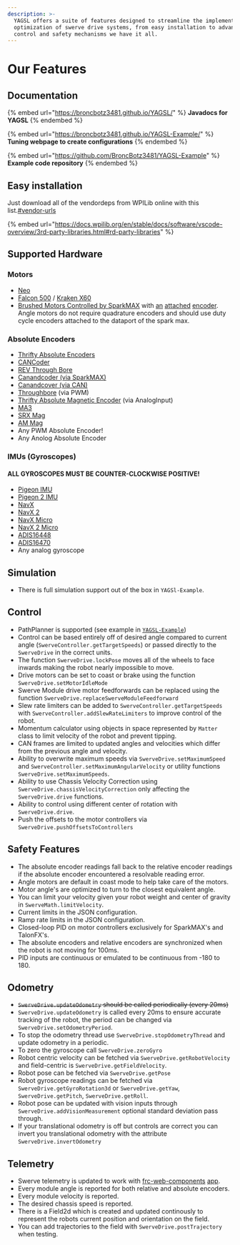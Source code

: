 ```yaml
---
description: >-
  YAGSL offers a suite of features designed to streamline the implementation and
  optimization of swerve drive systems, from easy installation to advanced
  control and safety mechanisms we have it all.
---
```


# Our Features

## Documentation

{% embed url="https://broncbotz3481.github.io/YAGSL/" %}
**Javadocs for YAGSL**
{% endembed %}

{% embed url="https://broncbotz3481.github.io/YAGSL-Example/" %}
**Tuning webpage to create configurations**
{% endembed %}

{% embed url="https://github.com/BroncBotz3481/YAGSL-Example" %}
**Example code repository**
{% endembed %}

## Easy installation

Just download all of the vendordeps from WPILib online with this list.[#vendor-urls](../../configuring-yagsl/dependency-installation.md#vendor-urls "mention")

{% embed url="https://docs.wpilib.org/en/stable/docs/software/vscode-overview/3rd-party-libraries.html#rd-party-libraries" %}

## Supported Hardware

### Motors

* [Neo](https://www.revrobotics.com/rev-21-1650/)
* [Falcon 500](https://store.ctr-electronics.com/falcon-500-powered-by-talon-fx/) / [Kraken X60](https://wcproducts.com/products/kraken)
* [Brushed Motors Controlled by SparkMAX](https://www.andymark.com/products/rs775-5-motor-with-encoder-for-pg71-pg188-gearbox) with [an](https://www.mouser.com/ProductDetail/Grayhill/63R256) [attached](https://store.ctr-electronics.com/srx-mag-encoder/) [encoder](https://www.revrobotics.com/rev-11-1271/). Angle motors do not require quadrature encoders and should use duty cycle encoders attached to the dataport of the spark max.

### Absolute Encoders

* [Thrifty Absolute Encoders](https://www.thethriftybot.com/bearings/Thrifty-Absolute-Magnetic-Encoder-p421607500)
* [CANCoder](https://store.ctr-electronics.com/cancoder/)
* [REV Through Bore](https://www.revrobotics.com/rev-11-1271/)
* [Canandcoder (via SparkMAX)](https://docs.reduxrobotics.com/canandcoder/spark-max#using-the-pwm-output-with-spark-max)
* [Canandcover (via CAN)](https://docs.reduxrobotics.com/canandcoder/getting-started)
* [Throughbore](https://www.revrobotics.com/rev-11-1271/) (via PWM)
* [Thrifty Absolute Magnetic Encoder](https://www.thethriftybot.com/products/thrifty-absolute-magnetic-encoder) (via AnalogInput)
* [MA3](https://www.andymark.com/products/ma3-absolute-encoder-with-cable)
* [SRX Mag](https://store.ctr-electronics.com/srx-mag-encoder/)
* [AM Mag](https://www.andymark.com/products/am-mag-encoder)
* Any PWM Absolute Encoder!
* Any Anolog Absolute Encoder

### IMUs (Gyroscopes)

#### **ALL GYROSCOPES MUST BE COUNTER-CLOCKWISE POSITIVE!**

* [Pigeon IMU](https://store.ctr-electronics.com/pigeon-2/)
* [Pigeon 2 IMU](https://store.ctr-electronics.com/pigeon-2/)
* [NavX](https://www.studica.com/nav2-mxp-robotics-navigation-sensor)
* [NavX 2](https://www.studica.com/nav2-mxp-robotics-navigation-sensor)
* [NavX Micro](https://www.studica.com/navx-2-micro-9-axis-inertialmagnetic-sensor)
* [NavX 2 Micro](https://www.studica.com/navx-2-micro-9-axis-inertialmagnetic-sensor)
* [ADIS16448](https://wiki.analog.com/first/adis16448\_imu\_frc)
* [ADIS16470](https://wiki.analog.com/first/adis16470\_imu\_frc)
* Any analog gyroscope

## Simulation

* There is full simulation support out of the box in `YAGSl-Example`.

## Control

* PathPlanner is supported (see example in [`YAGSL-Example`](https://github.com/BroncBotz3481/YAGSL-Example))
* Control can be based entirely off of desired angle compared to current angle (`SwerveController.getTargetSpeeds`) or passed directly to the `SwerveDrive` in the correct units.
* The function `SwerveDrive.lockPose` moves all of the wheels to face inwards making the robot nearly impossible to move.
* Drive motors can be set to coast or brake using the function `SwerveDrive.setMotorIdleMode`
* Swerve Module drive motor feedforwards can be replaced using the function `SwerveDrive.replaceSwerveModuleFeedforward`
* Slew rate limiters can be added to `SwerveController.getTargetSpeeds` with `SwerveController.addSlewRateLimiters` to improve control of the robot.
* Momentum calculator using objects in space represented by `Matter` class to limit velocity of the robot and prevent tipping.
* CAN frames are limited to updated angles and velocities which differ from the previous angle and velocity.
* Ability to overwrite maximum speeds via `SwerveDrive.setMaximumSpeed` and `SwerveController.setMaximumAngularVelocity` or utility functions `SwerveDrive.setMaximumSpeeds`.
* Ability to use Chassis Velocity Correction using `SwerveDrive.chassisVelocityCorrection` only affecting the `SwerveDrive.drive` functions.
* Ability to control using different center of rotation with `SwerveDrive.drive`.
* Push the offsets to the motor controllers via `SwerveDrive.pushOffsetsToControllers`

## Safety Features

* The absolute encoder readings fall back to the relative encoder readings if the absolute encoder encountered a resolvable reading error.
* Angle motors are default in coast mode to help take care of the motors.
* Motor angle's are optimized to turn to the closest equivalent angle.
* You can limit your velocity given your robot weight and center of gravity in `SwerveMath.limitVelocity`.
* Current limits in the JSON configuration.
* Ramp rate limits in the JSON configuration.
* Closed-loop PID on motor controllers exclusively for SparkMAX's and TalonFX's.
* The absolute encoders and relative encoders are synchronized when the robot is not moving for 100ms.
* PID inputs are continuous or emulated to be continuous from -180 to 180.

## Odometry

* ~~`SwerveDrive.updateOdometry` should be called periodically (every 20ms)~~
* `SwerveDrive.updateOdometry` is called every 20ms to ensure accurate tracking of the robot, the period can be changed via `SwerveDrive.setOdometryPeriod`.
* To stop the odometry thread use `SwerveDrive.stopOdometryThread` and update odometry in a periodic.
* To zero the gyroscope call `SwerveDrive.zeroGyro`
* Robot centric velocity can be fetched via `SwerveDrive.getRobotVelocity` and field-centric is `SwerveDrive.getFieldVelocity`.
* Robot pose can be fetched via `SwerveDrive.getPose`
* Robot gyroscope readings can be fetched via `SwerveDrive.getGyroRotation3d` or `SwerveDrive.getYaw`, `SwerveDrive.getPitch`, `SwerveDrive.getRoll`.
* Robot pose can be updated with vision inputs through `SwerveDrive.addVisionMeasurement` optional standard deviation pass through.
* If your translational odometry is off but controls are correct you can invert you translational odometry with the attribute `SwerveDrive.invertOdometry`

## Telemetry

* Swerve telemetry is updated to work with [frc-web-components](https://github.com/frc-web-components/frc-web-components/tree/version4) [app](https://github.com/frc-web-components/app).
* Every module angle is reported for both relative and absolute encoders.
* Every module velocity is reported.
* The desired chassis speed is reported.
* There is a Field2d which is created and updated continously to represent the robots current position and orientation on the field.
* You can add trajectories to the field with `SwerveDrive.postTrajectory` when testing.
